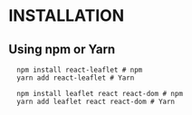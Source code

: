 # INSTALLATION
## Using npm or Yarn
```
  npm install react-leaflet # npm
  yarn add react-leaflet # Yarn
```
```
  npm install leaflet react react-dom # npm
  yarn add leaflet react react-dom # Yarn
```